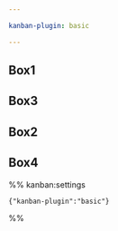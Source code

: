 ```yaml
---

kanban-plugin: basic

---
```


## Box1



## Box3



## Box2



## Box4





%% kanban:settings
```
{"kanban-plugin":"basic"}
```
%%